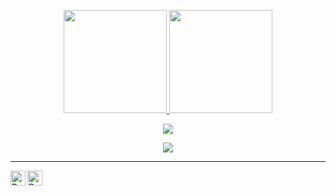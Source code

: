 <p align="center">
  <a href="https://github.com/ryyos">
    <img height="165" src="https://github-readme-stats.vercel.app/api?username=ryyos&count_private=true&show_icons=true&custom_title=GitHub%20Status&hide=issues&theme=blue-green"/>
  </a>
  
  <a href="https://github.com/ryyos">
    <img height="165" src="https://github-readme-stats.vercel.app/api/top-langs/?username=ryyos&layout=compact&theme=blue-green&hide=html,css"/>
  </a>  
</p>

<p align="center">
  <img src="https://github-readme-streak-stats.herokuapp.com?user=ryyos&theme=midnight-purple&locale=ja&card_width=499">
</p>

<p align="center">
  <img src="https://moe-counter.glitch.me/get/@ryyos?theme=rule34">
</p>

---

<a href="https://www.linkedin.com/in/rio-dwi-saputra-23560b287/">
  <img align="left" alt="Ryo's LinkedIn" width="24px" src="https://cdn.jsdelivr.net/npm/simple-icons@v3/icons/linkedin.svg" />
</a>
<a href="https://www.instagram.com/ryyo.cs/">
  <img align="left" alt="Ryo's Instagram" width="24px" src="https://cdn.jsdelivr.net/npm/simple-icons@v3/icons/instagram.svg" />
</a>

<br />
